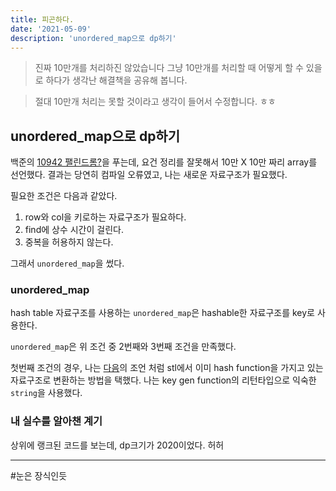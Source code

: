 ```yaml
---
title: 피곤하다.
date: '2021-05-09'
description: 'unordered_map으로 dp하기'
---
```


> 진짜 10만개를 처리하진 않았습니다 그냥 10만개를 처리할 때 어떻게 할 수 있을로 하다가 생각난 해결책을 공유해 봅니다.

> 절대 10만개 처리는 못할 것이라고 생각이 들어서 수정합니다. ㅎㅎ

## unordered_map으로 dp하기

백준의 [10942 팰린드롬?](https://www.acmicpc.net/problem/10942)을 푸는데, 요건 정리를 잘못해서 10만 X 10만 짜리 array를 선언했다. 결과는 당연히 컴파일 오류였고, 나는 새로운 자료구조가 필요했다.

필요한 조건은 다음과 같았다.

1. row와 col을 키로하는 자료구조가 필요하다.
1. find에 상수 시간이 걸린다.
1. 중복을 허용하지 않는다.

그래서 `unordered_map`을 썼다.

### unordered_map

hash table 자료구조를 사용하는 `unordered_map`은 hashable한 자료구조를 key로 사용한다.

`unordered_map`은 위 조건 중 2번째와 3번째 조건을 만족했다.

첫번째 조건의 경우, 나는 [다음](https://stackoverflow.com/a/39690912)의 조언 처럼 stl에서 이미 hash function을 가지고 있는 자료구조로 변환하는 방법을 택했다. 나는 key gen function의 리턴타입으로 익숙한 `string`을 사용했다.

### 내 실수를 알아챈 계기

상위에 랭크된 코드를 보는데, dp크기가 2020이었다. 허허

---

\#눈은 장식인듯
